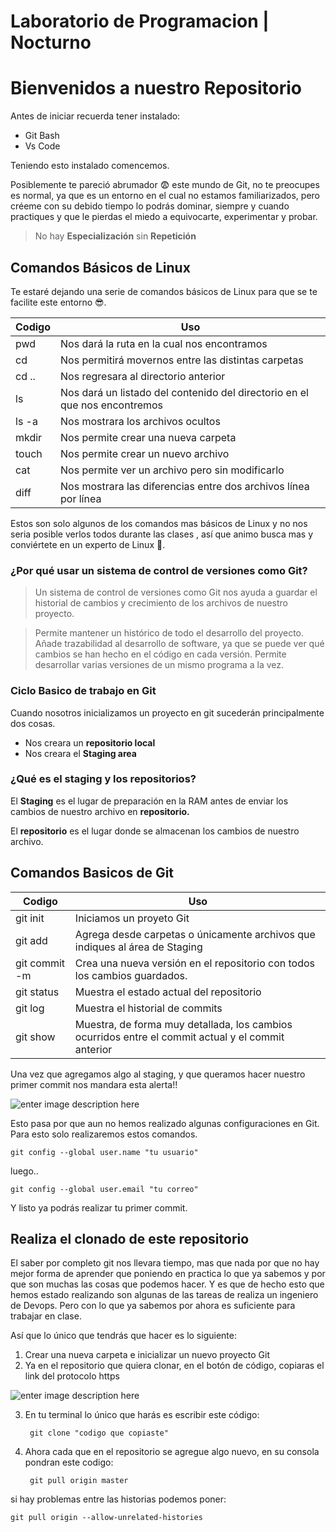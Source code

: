 # Laboratorio de Programacion | Nocturno

# Bienvenidos a nuestro      Repositorio

Antes de iniciar recuerda tener instalado:
* Git Bash
* Vs Code

Teniendo esto instalado comencemos.

Posiblemente te pareció abrumador 😨 este mundo de Git, no te preocupes es normal, ya que es un entorno en el cual no estamos familiarizados, pero créeme con su debido tiempo lo podrás dominar, siempre y cuando practiques y que le pierdas el miedo a equivocarte, experimentar y probar. 
> No hay **Especialización** sin **Repetición**  


## Comandos Básicos de Linux
Te estaré dejando una serie de comandos básicos  de Linux para que se te facilite este entorno 😎.

|Codigo|Uso  |
|--|--|
| pwd |Nos dará la ruta en la cual nos encontramos  |
| cd |Nos permitirá movernos entre las distintas carpetas    |
| cd ..|Nos regresara al directorio anterior  |
| ls |Nos dará un listado del contenido del directorio en el que nos encontremos   |
| ls -a |Nos mostrara los archivos ocultos  |
| mkdir |Nos permite crear una nueva carpeta  |
| touch |Nos permite crear un nuevo archivo  |
| cat |Nos permite ver un archivo pero sin modificarlo|
| diff |Nos mostrara las diferencias entre dos archivos línea por línea  |

Estos son solo algunos de los comandos mas básicos de Linux y no nos seria posible verlos todos durante las clases , así que animo busca mas y conviértete   en un experto de Linux 🐧.

###  ¿Por qué usar un sistema de control de versiones como Git?
>  Un sistema de control de versiones como Git nos ayuda a guardar el historial de cambios y crecimiento de los archivos de nuestro proyecto.

> Permite mantener un histórico de todo el desarrollo del proyecto. Añade trazabilidad al desarrollo de software, ya que se puede ver qué cambios se han hecho en el código en cada versión. Permite desarrollar varias versiones de un mismo programa a la vez.
###  Ciclo Basico de trabajo en Git
Cuando nosotros inicializamos un proyecto en git sucederán principalmente dos cosas.

* Nos creara un **repositorio local**
* Nos creara el **Staging area**


###  ¿Qué es el staging y los repositorios?                  
El **Staging** es el lugar de preparación en la RAM antes de enviar los cambios de nuestro archivo en **repositorio.** 

El **repositorio** es el lugar donde se almacenan los cambios de nuestro archivo.

## Comandos Basicos de Git
|Codigo|Uso  |
|--|--|
| git init |Iniciamos un proyeto Git  |
| git add |Agrega desde carpetas o únicamente archivos que indiques al área de Staging  |
| git commit -m |Crea una nueva versión en el repositorio con todos los cambios guardados. |
| git status | Muestra el estado actual del repositorio|
| git log |Muestra el historial de commits  |
| git show | Muestra, de forma muy detallada, los cambios ocurridos entre el commit actual y el commit anterior |

Una vez que agregamos algo al staging, y que queramos hacer nuestro primer commit  nos mandara esta alerta!!

![enter image description here](https://images3.programmerclick.com/647/2a/2ad431b2529fd14bc5b3f6c7836d55af.png)

Esto pasa por que aun no hemos realizado algunas configuraciones en Git. Para esto solo realizaremos estos comandos.

    git config --global user.name "tu usuario" 
 luego..
 
    git config --global user.email "tu correo"

Y listo ya podrás realizar tu primer commit.

## Realiza el clonado de este repositorio
El saber por completo git nos llevara tiempo,  mas que nada por que no hay mejor forma de aprender que poniendo en practica lo que ya sabemos y por que son muchas las cosas que podemos hacer.
 Y es que de hecho esto que hemos estado realizando son algunas de las tareas de realiza un ingeniero de   Devops.
Pero con lo que ya sabemos por ahora es suficiente para trabajar en clase.

Así que lo único que tendrás que hacer es lo siguiente:
 

 1. Crear una nueva carpeta e inicializar un nuevo  proyecto Git
 2. Ya en el repositorio que quiera clonar, en el botón de código, copiaras el link del protocolo https



![enter image description here](https://miro.medium.com/max/1838/1*eO9a9lslGKBePNj8_CQG-w.jpeg)

3. En tu terminal lo único que harás es escribir este código:

	    git clone "codigo que copiaste"

4. Ahora cada que en el repositorio se agregue algo nuevo, en su consola pondran este codigo:

		git pull origin master 

si hay problemas entre las historias podemos poner:	

    git pull origin --allow-unrelated-histories

